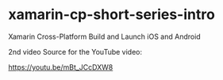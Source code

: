 # xamarin-cp-short-series-intro
Xamarin Cross-Platform Build and Launch iOS and Android

2nd video Source for the YouTube video: 

https://youtu.be/mBt_JCcDXW8
